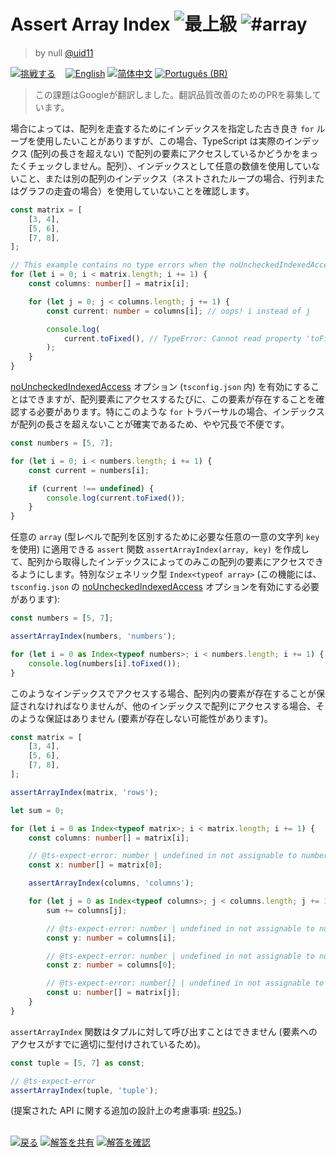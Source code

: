 <!--info-header-start--><h1>Assert Array Index <img src="https://img.shields.io/badge/-%E6%9C%80%E4%B8%8A%E7%B4%9A-b11b8d" alt="最上級"/> <img src="https://img.shields.io/badge/-%23array-999" alt="#array"/></h1><blockquote><p>by null <a href="https://github.com/uid11" target="_blank">@uid11</a></p></blockquote><p><a href="https://tsch.js.org/925/play/ja" target="_blank"><img src="https://img.shields.io/badge/-%E6%8C%91%E6%88%A6%E3%81%99%E3%82%8B-3178c6?logo=typescript&logoColor=white" alt="挑戦する"/></a> &nbsp;&nbsp;&nbsp;<a href="./README.md" target="_blank"><img src="https://img.shields.io/badge/-English-gray" alt="English"/></a>  <a href="./README.zh-CN.md" target="_blank"><img src="https://img.shields.io/badge/-%E7%AE%80%E4%BD%93%E4%B8%AD%E6%96%87-gray" alt="简体中文"/></a>  <a href="./README.pt-BR.md" target="_blank"><img src="https://img.shields.io/badge/-Portugu%C3%AAs%20(BR)-gray" alt="Português (BR)"/></a> </p><!--info-header-end-->

> この課題はGoogleが翻訳しました。翻訳品質改善のためのPRを募集しています。

場合によっては、配列を走査するためにインデックスを指定した古き良き `for` ループを使用したいことがありますが、この場合、TypeScript は実際のインデックス (配列の長さを超えない) で配列の要素にアクセスしているかどうかをまったくチェックしません。配列）、インデックスとして任意の数値を使用していないこと、または別の配列のインデックス（ネストされたループの場合、行列またはグラフの走査の場合）を使用していないことを確認します。
```ts
const matrix = [
    [3, 4],
    [5, 6],
    [7, 8],
];

// This example contains no type errors when the noUncheckedIndexedAccess option is off.
for (let i = 0; i < matrix.length; i += 1) {
    const columns: number[] = matrix[i];

    for (let j = 0; j < columns.length; j += 1) {
        const current: number = columns[i]; // oops! i instead of j

        console.log(
            current.toFixed(), // TypeError: Cannot read property 'toFixed' of undefined
        );
    }
}
```

[noUncheckedIndexedAccess](https://www.typescriptlang.org/tsconfig#noUncheckedIndexedAccess) オプション (`tsconfig.json` 内) を有効にすることはできますが、配列要素にアクセスするたびに、この要素が存在することを確認する必要があります。特にこのような `for` トラバーサルの場合、インデックスが配列の長さを超えないことが確実であるため、やや冗長で不便です。
```ts
const numbers = [5, 7];

for (let i = 0; i < numbers.length; i += 1) {
    const current = numbers[i];

    if (current !== undefined) {
        console.log(current.toFixed());
    }
}
```

任意の `array` (型レベルで配列を区別するために必要な任意の一意の文字列 `key` を使用) に適用できる `assert` 関数 `assertArrayIndex(array, key)` を作成して、配列から取得したインデックスによってのみこの配列の要素にアクセスできるようにします。特別なジェネリック型 `Index<typeof array>` (この機能には、`tsconfig.json` の [noUncheckedIndexedAccess](https://www.typescriptlang.org/tsconfig#noUncheckedIndexedAccess) オプションを有効にする必要があります):
```ts
const numbers = [5, 7];

assertArrayIndex(numbers, 'numbers');

for (let i = 0 as Index<typeof numbers>; i < numbers.length; i += 1) {
    console.log(numbers[i].toFixed());
}
```

このようなインデックスでアクセスする場合、配列内の要素が存在することが保証されなければなりませんが、他のインデックスで配列にアクセスする場合、そのような保証はありません (要素が存在しない可能性があります)。
```ts
const matrix = [
    [3, 4],
    [5, 6],
    [7, 8],
];

assertArrayIndex(matrix, 'rows');

let sum = 0;

for (let i = 0 as Index<typeof matrix>; i < matrix.length; i += 1) {
    const columns: number[] = matrix[i];

    // @ts-expect-error: number | undefined in not assignable to number
    const x: number[] = matrix[0];

    assertArrayIndex(columns, 'columns');

    for (let j = 0 as Index<typeof columns>; j < columns.length; j += 1) {
        sum += columns[j];

        // @ts-expect-error: number | undefined in not assignable to number
        const y: number = columns[i];

        // @ts-expect-error: number | undefined in not assignable to number
        const z: number = columns[0];

        // @ts-expect-error: number[] | undefined in not assignable to number[]
        const u: number[] = matrix[j];
    }
}
```

`assertArrayIndex` 関数はタプルに対して呼び出すことはできません (要素へのアクセスがすでに適切に型付けされているため)。
```ts
const tuple = [5, 7] as const;

// @ts-expect-error
assertArrayIndex(tuple, 'tuple');
```

(提案された API に関する追加の設計上の考慮事項: [#925](https://github.com/type-challenges/type-challenges/issues/925#issuecomment-780889329)。)

<!--info-footer-start--><br><a href="../../README.ja.md" target="_blank"><img src="https://img.shields.io/badge/-%E6%88%BB%E3%82%8B-grey" alt="戻る"/></a> <a href="https://tsch.js.org/925/answer/ja" target="_blank"><img src="https://img.shields.io/badge/-%E8%A7%A3%E7%AD%94%E3%82%92%E5%85%B1%E6%9C%89-teal" alt="解答を共有"/></a> <a href="https://tsch.js.org/925/solutions" target="_blank"><img src="https://img.shields.io/badge/-%E8%A7%A3%E7%AD%94%E3%82%92%E7%A2%BA%E8%AA%8D-de5a77?logo=awesome-lists&logoColor=white" alt="解答を確認"/></a> <!--info-footer-end-->